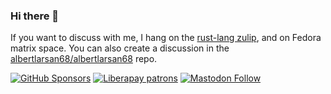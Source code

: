 ### Hi there 👋

If you want to discuss with me, I hang on the [rust-lang zulip](https://rust-lang.zulipchat.com), and on Fedora matrix space. You can also create a discussion in the [albertlarsan68/albertlarsan68](https://github.com/albertlarsan68/albertlarsan68) repo.

[![GitHub Sponsors](https://img.shields.io/github/sponsors/albertlarsan68?logo=github)](https://github.com/sponsors/albertlarsan68)
[![Liberapay patrons](https://img.shields.io/liberapay/patrons/AlbertLarsan68?logo=liberapay)](https://liberapay.com/AlbertLarsan68)
[![Mastodon Follow](https://img.shields.io/mastodon/follow/110250469828551707?domain=https%3A%2F%2Fpiaille.fr%2F&style=social)](https://piaille.fr/@albertlarsan68)

<!--
**albertlarsan68/albertlarsan68** is a ✨ _special_ ✨ repository because its `README.md` (this file) appears on your GitHub profile.

Here are some ideas to get you started:

- 🔭 I’m currently working on ...
- 🌱 I’m currently learning ...
- 👯 I’m looking to collaborate on ...
- 🤔 I’m looking for help with ...
- 💬 Ask me about ...
- 📫 How to reach me: ...
- 😄 Pronouns: ...
- ⚡ Fun fact: ...
-->
